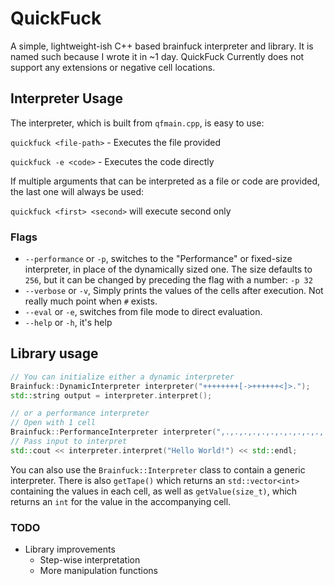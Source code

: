 # QuickFuck
A simple, lightweight-ish C++ based brainfuck interpreter and library. It is named such because I wrote it in ~1 day. QuickFuck Currently does not support any extensions or negative cell locations.

## Interpreter Usage
The interpreter, which is built from `qfmain.cpp`, is easy to use:

`quickfuck <file-path>` - Executes the file provided

`quickfuck -e <code>` - Executes the code directly

If multiple arguments that can be interpreted as a file or code are provided, the last one will always be used:

`quickfuck <first> <second>` will execute second only
### Flags
- `--performance` or `-p`, switches to the "Performance" or fixed-size interpreter, in place of the dynamically sized one. The size defaults to `256`, but it can be changed by preceding the flag with a number: `-p 32`
- `--verbose` or `-v`, Simply prints the values of the cells after execution. Not really much point when `#` exists.
- `--eval` or `-e`, switches from file mode to direct evaluation.
- `--help` or `-h`, it's help

## Library usage
```cpp
// You can initialize either a dynamic interpreter
Brainfuck::DynamicInterpreter interpreter("++++++++[->++++++<]>.");
std::string output = interpreter.interpret();
```
```cpp
// or a performance interpreter
// Open with 1 cell
Brainfuck::PerformanceInterpreter interpreter(",.,.,.,.,.,.,.,.,.,.,.,.", 1u);
// Pass input to interpret
std::cout << interpreter.interpret("Hello World!") << std::endl;
```
You can also use the `Brainfuck::Interpreter` class to contain a generic interpreter.
There is also `getTape()` which returns an `std::vector<int>` containing the values in each cell, as well as `getValue(size_t)`, which returns an `int` for the value in the accompanying cell.

### TODO
- Library improvements
  - Step-wise interpretation
  - More manipulation functions